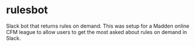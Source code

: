 # rulesbot
Slack bot that returns rules on demand.
This was setup for a Madden online CFM league to allow users to get the most asked about rules on demand in Slack.
